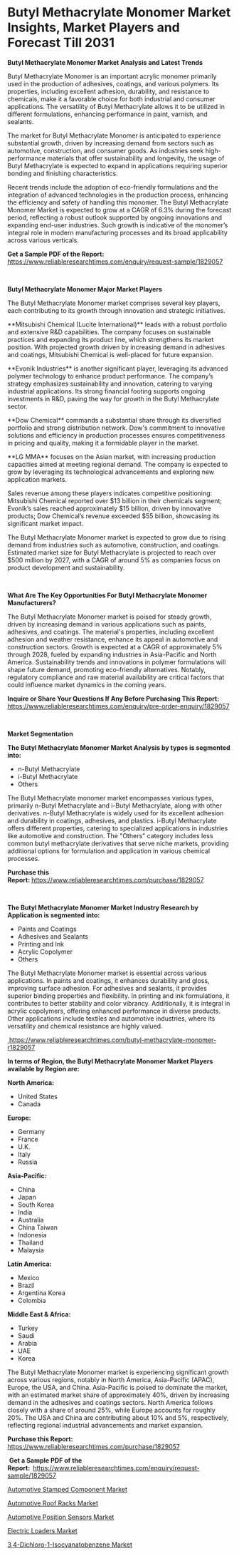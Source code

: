 <p><h1>Butyl Methacrylate Monomer Market Insights, Market Players and Forecast Till 2031</h1></p><p><strong>Butyl Methacrylate Monomer Market Analysis and Latest Trends</strong></p>
<p><p>Butyl Methacrylate Monomer is an important acrylic monomer primarily used in the production of adhesives, coatings, and various polymers. Its properties, including excellent adhesion, durability, and resistance to chemicals, make it a favorable choice for both industrial and consumer applications. The versatility of Butyl Methacrylate allows it to be utilized in different formulations, enhancing performance in paint, varnish, and sealants.</p><p>The market for Butyl Methacrylate Monomer is anticipated to experience substantial growth, driven by increasing demand from sectors such as automotive, construction, and consumer goods. As industries seek high-performance materials that offer sustainability and longevity, the usage of Butyl Methacrylate is expected to expand in applications requiring superior bonding and finishing characteristics. </p><p>Recent trends include the adoption of eco-friendly formulations and the integration of advanced technologies in the production process, enhancing the efficiency and safety of handling this monomer. The Butyl Methacrylate Monomer Market is expected to grow at a CAGR of 6.3% during the forecast period, reflecting a robust outlook supported by ongoing innovations and expanding end-user industries. Such growth is indicative of the monomer’s integral role in modern manufacturing processes and its broad applicability across various verticals.</p></p>
<p><strong>Get a Sample PDF of the Report:&nbsp;</strong> <a href="https://www.reliableresearchtimes.com/enquiry/request-sample/1829057?utm_campaign=1486&utm_medium=2&utm_source=Github&utm_content=ia&utm_term=15102024&utm_id=butyl-methacrylate-monomer">https://www.reliableresearchtimes.com/enquiry/request-sample/1829057</a></p>
<p>&nbsp;</p>
<p><strong>Butyl Methacrylate Monomer Major Market Players</strong></p>
<p><p>The Butyl Methacrylate Monomer market comprises several key players, each contributing to its growth through innovation and strategic initiatives. </p><p>**Mitsubishi Chemical (Lucite International)** leads with a robust portfolio and extensive R&D capabilities. The company focuses on sustainable practices and expanding its product line, which strengthens its market position. With projected growth driven by increasing demand in adhesives and coatings, Mitsubishi Chemical is well-placed for future expansion.</p><p>**Evonik Industries** is another significant player, leveraging its advanced polymer technology to enhance product performance. The company’s strategy emphasizes sustainability and innovation, catering to varying industrial applications. Its strong financial footing supports ongoing investments in R&D, paving the way for growth in the Butyl Methacrylate sector.</p><p>**Dow Chemical** commands a substantial share through its diversified portfolio and strong distribution network. Dow's commitment to innovative solutions and efficiency in production processes ensures competitiveness in pricing and quality, making it a formidable player in the market.</p><p>**LG MMA** focuses on the Asian market, with increasing production capacities aimed at meeting regional demand. The company is expected to grow by leveraging its technological advancements and exploring new application markets.</p><p>Sales revenue among these players indicates competitive positioning: Mitsubishi Chemical reported over $13 billion in their chemicals segment; Evonik’s sales reached approximately $15 billion, driven by innovative products; Dow Chemical’s revenue exceeded $55 billion, showcasing its significant market impact. </p><p>The Butyl Methacrylate Monomer market is expected to grow due to rising demand from industries such as automotive, construction, and coatings. Estimated market size for Butyl Methacrylate is projected to reach over $500 million by 2027, with a CAGR of around 5% as companies focus on product development and sustainability.</p></p>
<p>&nbsp;</p>
<p><strong>What Are The Key Opportunities For Butyl Methacrylate Monomer Manufacturers?</strong></p>
<p><p>The Butyl Methacrylate Monomer market is poised for steady growth, driven by increasing demand in various applications such as paints, adhesives, and coatings. The material's properties, including excellent adhesion and weather resistance, enhance its appeal in automotive and construction sectors. Growth is expected at a CAGR of approximately 5% through 2028, fueled by expanding industries in Asia-Pacific and North America. Sustainability trends and innovations in polymer formulations will shape future demand, promoting eco-friendly alternatives. Notably, regulatory compliance and raw material availability are critical factors that could influence market dynamics in the coming years.</p></p>
<p><strong>Inquire or Share Your Questions If Any Before Purchasing This Report:</strong> <a href="https://www.reliableresearchtimes.com/enquiry/pre-order-enquiry/1829057?utm_campaign=1486&utm_medium=2&utm_source=Github&utm_content=ia&utm_term=15102024&utm_id=butyl-methacrylate-monomer">https://www.reliableresearchtimes.com/enquiry/pre-order-enquiry/1829057</a></p>
<p>&nbsp;</p>
<p><strong>Market Segmentation</strong></p>
<p><strong>The Butyl Methacrylate Monomer Market Analysis by types is segmented into:</strong></p>
<p><ul><li>n-Butyl Methacrylate</li><li>i-Butyl Methacrylate</li><li>Others</li></ul></p>
<p><p>The Butyl Methacrylate monomer market encompasses various types, primarily n-Butyl Methacrylate and i-Butyl Methacrylate, along with other derivatives. n-Butyl Methacrylate is widely used for its excellent adhesion and durability in coatings, adhesives, and plastics. i-Butyl Methacrylate offers different properties, catering to specialized applications in industries like automotive and construction. The "Others" category includes less common butyl methacrylate derivatives that serve niche markets, providing additional options for formulation and application in various chemical processes.</p></p>
<p><strong>Purchase this Report:&nbsp;</strong><a href="https://www.reliableresearchtimes.com/purchase/1829057?utm_campaign=1486&utm_medium=2&utm_source=Github&utm_content=ia&utm_term=15102024&utm_id=butyl-methacrylate-monomer">https://www.reliableresearchtimes.com/purchase/1829057</a></p>
<p>&nbsp;</p>
<p><strong>The Butyl Methacrylate Monomer Market Industry Research by Application is segmented into:</strong></p>
<p><ul><li>Paints and Coatings</li><li>Adhesives and Sealants</li><li>Printing and Ink</li><li>Acrylic Copolymer</li><li>Others</li></ul></p>
<p><p>The Butyl Methacrylate Monomer market is essential across various applications. In paints and coatings, it enhances durability and gloss, improving surface adhesion. For adhesives and sealants, it provides superior binding properties and flexibility. In printing and ink formulations, it contributes to better stability and color vibrancy. Additionally, it is integral in acrylic copolymers, offering enhanced performance in diverse products. Other applications include textiles and automotive industries, where its versatility and chemical resistance are highly valued.</p></p>
<p><a href="https://www.reliableresearchtimes.com/butyl-methacrylate-monomer-r1829057?utm_campaign=1486&utm_medium=2&utm_source=Github&utm_content=ia&utm_term=15102024&utm_id=butyl-methacrylate-monomer">&nbsp;https://www.reliableresearchtimes.com/butyl-methacrylate-monomer-r1829057</a></p>
<p><strong>In terms of Region, the Butyl Methacrylate Monomer Market Players available by Region are:</strong></p>
<p>
    <p> <strong> North America: </strong>
        <ul>
            <li>United States</li>
            <li>Canada</li>
        </ul>
        </p> 
    <p> <strong> Europe: </strong>
        <ul>
            <li>Germany</li>
            <li>France</li>
            <li>U.K.</li>
            <li>Italy</li>
            <li>Russia</li>
        </ul>
        </p> 
    <p> <strong> Asia-Pacific: </strong>
        <ul>
            <li>China</li>
            <li>Japan</li>
            <li>South Korea</li>
            <li>India</li>
            <li>Australia</li>
            <li>China Taiwan</li>
            <li>Indonesia</li>
            <li>Thailand</li>
            <li>Malaysia</li>
        </ul>
        </p> 
    <p> <strong> Latin America: </strong>
        <ul>
            <li>Mexico</li>
            <li>Brazil</li>
            <li>Argentina Korea</li>
            <li>Colombia</li>
        </ul>
        </p> 
    <p> <strong> Middle East & Africa: </strong>
        <ul>
            <li>Turkey</li>
            <li>Saudi</li>
            <li>Arabia</li>
            <li>UAE</li>
            <li>Korea</li>
        </ul>
    </p>
    </p>
<p><p>The Butyl Methacrylate Monomer market is experiencing significant growth across various regions, notably in North America, Asia-Pacific (APAC), Europe, the USA, and China. Asia-Pacific is poised to dominate the market, with an estimated market share of approximately 40%, driven by increasing demand in the adhesives and coatings sectors. North America follows closely with a share of around 25%, while Europe accounts for roughly 20%. The USA and China are contributing about 10% and 5%, respectively, reflecting regional industrial advancements and market expansion.</p></p>
<p><strong>Purchase this Report: </strong><a href="https://www.reliableresearchtimes.com/purchase/1829057?utm_campaign=1486&utm_medium=2&utm_source=Github&utm_content=ia&utm_term=15102024&utm_id=butyl-methacrylate-monomer">https://www.reliableresearchtimes.com/purchase/1829057</a></p>
<p>&nbsp;<strong>Get a Sample PDF of the Report:&nbsp;&nbsp;</strong><a href="https://www.reliableresearchtimes.com/enquiry/request-sample/1829057?utm_campaign=1486&utm_medium=2&utm_source=Github&utm_content=ia&utm_term=15102024&utm_id=butyl-methacrylate-monomer">https://www.reliableresearchtimes.com/enquiry/request-sample/1829057</a></p>
<p><strong></strong></p>
<p><p><a href="https://www.linkedin.com/pulse/automotive-stamped-component-market-trends-growth-outlook-2024-fgrfe?utm_campaign=1486&utm_medium=2&utm_source=Github&utm_content=ia&utm_term=15102024&utm_id=butyl-methacrylate-monomer">Automotive Stamped Component Market</a></p><p><a href="https://www.linkedin.com/pulse/global-automotive-roof-racks-market-trends-analysis-future-uaabe?utm_campaign=1486&utm_medium=2&utm_source=Github&utm_content=ia&utm_term=15102024&utm_id=butyl-methacrylate-monomer">Automotive Roof Racks Market</a></p><p><a href="https://www.linkedin.com/pulse/automotive-position-sensors-market-research-report-forecast-cevve?utm_campaign=1486&utm_medium=2&utm_source=Github&utm_content=ia&utm_term=15102024&utm_id=butyl-methacrylate-monomer">Automotive Position Sensors Market</a></p><p><a href="https://issuu.com/reportprime-2/docs/electric-loaders-market-size-2030.p_1923b3be5edbfa?utm_campaign=1486&utm_medium=2&utm_source=Github&utm_content=ia&utm_term=15102024&utm_id=butyl-methacrylate-monomer">Electric Loaders Market</a></p><p><a href="https://github.com/BellAuer/Market-Research-Report-List-1/blob/main/34-dichloro-1-isocyanatobenzene-market.md?utm_campaign=1486&utm_medium=2&utm_source=Github&utm_content=ia&utm_term=15102024&utm_id=butyl-methacrylate-monomer">3,4-Dichloro-1-Isocyanatobenzene Market</a></p></p>